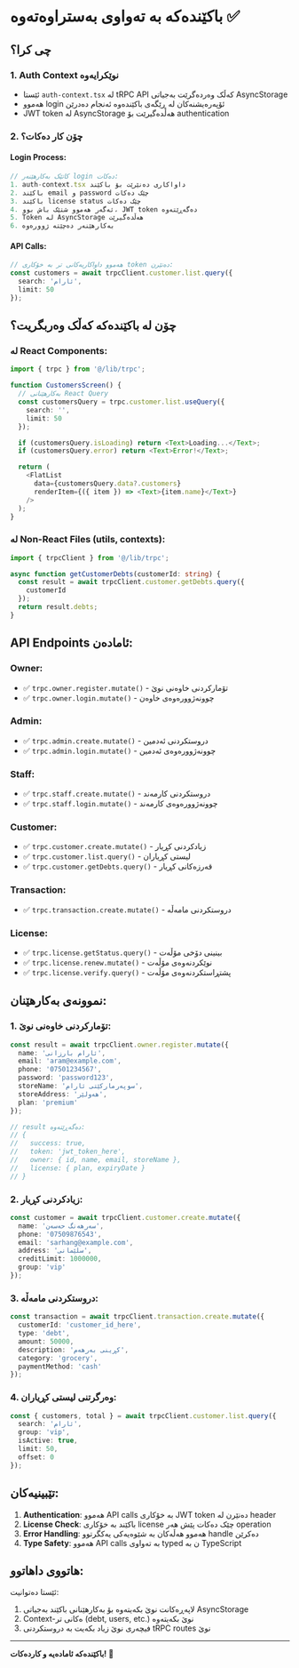 # باکێندەکە بە تەواوی بەستراوەتەوە ✅

## چی کرا؟

### 1. Auth Context نوێکرایەوە
- ئێستا `auth-context.tsx` لە tRPC API کەڵک وەردەگرێت بەجیاتی AsyncStorage
- هەموو login ئۆپەرەیشنەکان لە ڕێگەی باکێندەوە ئەنجام دەدرێن
- JWT token لە AsyncStorage هەڵدەگیرێت بۆ authentication

### 2. چۆن کار دەکات؟

#### Login Process:
```typescript
// کاتێک بەکارهێنەر login دەکات:
1. auth-context.tsx داواکاری دەنێرێت بۆ باکێند
2. باکێند email و password چێک دەکات
3. باکێند license status چێک دەکات
4. ئەگەر هەموو شتێک باش بوو، JWT token دەگەڕێتەوە
5. Token لە AsyncStorage هەڵدەگیرێت
6. بەکارهێنەر دەچێتە ژوورەوە
```

#### API Calls:
```typescript
// هەموو داواکاریەکانی تر بە خۆکاری token دەنێرن:
const customers = await trpcClient.customer.list.query({
  search: 'ئارام',
  limit: 50
});
```

## چۆن لە باکێندەکە کەڵک وەربگریت؟

### لە React Components:
```typescript
import { trpc } from '@/lib/trpc';

function CustomersScreen() {
  // بەکارهێنانی React Query
  const customersQuery = trpc.customer.list.useQuery({
    search: '',
    limit: 50
  });

  if (customersQuery.isLoading) return <Text>Loading...</Text>;
  if (customersQuery.error) return <Text>Error!</Text>;

  return (
    <FlatList
      data={customersQuery.data?.customers}
      renderItem={({ item }) => <Text>{item.name}</Text>}
    />
  );
}
```

### لە Non-React Files (utils, contexts):
```typescript
import { trpcClient } from '@/lib/trpc';

async function getCustomerDebts(customerId: string) {
  const result = await trpcClient.customer.getDebts.query({
    customerId
  });
  return result.debts;
}
```

## API Endpoints ئامادەن:

### Owner:
- ✅ `trpc.owner.register.mutate()` - تۆمارکردنی خاوەنی نوێ
- ✅ `trpc.owner.login.mutate()` - چوونەژوورەوەی خاوەن

### Admin:
- ✅ `trpc.admin.create.mutate()` - دروستکردنی ئەدمین
- ✅ `trpc.admin.login.mutate()` - چوونەژوورەوەی ئەدمین

### Staff:
- ✅ `trpc.staff.create.mutate()` - دروستکردنی کارمەند
- ✅ `trpc.staff.login.mutate()` - چوونەژوورەوەی کارمەند

### Customer:
- ✅ `trpc.customer.create.mutate()` - زیادکردنی کڕیار
- ✅ `trpc.customer.list.query()` - لیستی کڕیاران
- ✅ `trpc.customer.getDebts.query()` - قەرزەکانی کڕیار

### Transaction:
- ✅ `trpc.transaction.create.mutate()` - دروستکردنی مامەڵە

### License:
- ✅ `trpc.license.getStatus.query()` - بینینی دۆخی مۆڵەت
- ✅ `trpc.license.renew.mutate()` - نوێکردنەوەی مۆڵەت
- ✅ `trpc.license.verify.query()` - پشتڕاستکردنەوەی مۆڵەت

## نموونەی بەکارهێنان:

### 1. تۆمارکردنی خاوەنی نوێ:
```typescript
const result = await trpcClient.owner.register.mutate({
  name: 'ئارام بارزانی',
  email: 'aram@example.com',
  phone: '07501234567',
  password: 'password123',
  storeName: 'سوپەرمارکێتی ئارام',
  storeAddress: 'هەولێر',
  plan: 'premium'
});

// result دەگەڕێتەوە:
// {
//   success: true,
//   token: 'jwt_token_here',
//   owner: { id, name, email, storeName },
//   license: { plan, expiryDate }
// }
```

### 2. زیادکردنی کڕیار:
```typescript
const customer = await trpcClient.customer.create.mutate({
  name: 'سەرهەنگ حەسەن',
  phone: '07509876543',
  email: 'sarhang@example.com',
  address: 'سلێمانی',
  creditLimit: 1000000,
  group: 'vip'
});
```

### 3. دروستکردنی مامەڵە:
```typescript
const transaction = await trpcClient.transaction.create.mutate({
  customerId: 'customer_id_here',
  type: 'debt',
  amount: 50000,
  description: 'کڕینی بەرهەم',
  category: 'grocery',
  paymentMethod: 'cash'
});
```

### 4. وەرگرتنی لیستی کڕیاران:
```typescript
const { customers, total } = await trpcClient.customer.list.query({
  search: 'ئارام',
  group: 'vip',
  isActive: true,
  limit: 50,
  offset: 0
});
```

## تێبینیەکان:

1. **Authentication**: هەموو API calls بە خۆکاری JWT token دەنێرن لە header
2. **License Check**: باکێند بە خۆکاری license چێک دەکات پێش هەر operation
3. **Error Handling**: هەموو هەڵەکان بە شێوەیەکی یەکگرتوو handle دەکرێن
4. **Type Safety**: هەموو API calls بە تەواوی typed ن بە TypeScript

## هاتووی داهاتوو:

ئێستا دەتوانیت:
1. لاپەڕەکانت نوێ بکەیتەوە بۆ بەکارهێنانی باکێند بەجیاتی AsyncStorage
2. Context-ەکانی تر (debt, users, etc.) نوێ بکەیتەوە
3. فیچەری نوێ زیاد بکەیت بە دروستکردنی tRPC routes نوێ

---

**باکێندەکە ئامادەیە و کاردەکات! 🎉**
